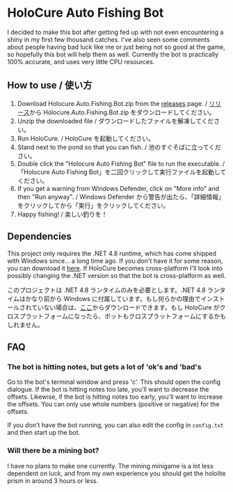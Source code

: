 # HoloCure Auto Fishing Bot

I decided to make this bot after getting fed up with not even encountering a shiny in my first few thousand catches.
I've also seen some comments about people having bad luck like me or just being not so good at the game, so hopefully this bot will help them as well.
Currently the bot is practically 100% accurate, and uses very little CPU resources.

## How to use / 使い方

1. Download Holocure.Auto.Fishing.Bot.zip from the [releases](https://github.com/Zemogus/Holocure-Auto-Fishing-Bot/releases/latest) page. / [リリース](https://github.com/Zemogus/Holocure-Auto-Fishing-Bot/releases/latest)から Holocure.Auto.Fishing.Bot.zip をダウンロードしてください。
2. Unzip the downloaded file / ダウンロードしたファイルを解凍してください。
3. Run HoloCure. / HoloCure を起動してください。
4. Stand next to the pond so that you can fish. / 池のすぐそばに立ってください。
5. Double click the "Holocure Auto Fishing Bot" file to run the executable. / 「Holocure Auto Fishing Bot」を二回クリックして実行ファイルを起動してください。
7. If you get a warning from Windows Defender, click on "More info" and then "Run anyway". / Windows Defender から警告が出たら、「詳細情報」をクリックしてから「実行」をクリックしてください。
8. Happy fishing! / 楽しい釣りを！

## Dependencies

This project only requires the .NET 4.8 runtime, which has come shipped with Windows since... a long time ago. If you don't have it for some reason, you can download it [here](https://dotnet.microsoft.com/en-us/download/dotnet-framework/thank-you/net48-web-installer). If HoloCure becomes cross-platform I'll look into possibly changing the .NET version so that the bot is cross-platform as well.

このプロジェクトは .NET 4.8 ランタイムのみを必要とします。.NET 4.8 ランタイムはかなり前から Windows に付属しています。もし何らかの理由でインストールされていない場合は、[ここ](https://dotnet.microsoft.com/ja-jp/download/dotnet-framework/thank-you/net48-web-installer)からダウンロードできます。もし HoloCure がクロスプラットフォームになったら、ボットもクロスプラットフォームにするかもしれません。

## FAQ

### The bot is hitting notes, but gets a lot of 'ok's and 'bad's

Go to the bot's terminal window and press 'c'. This should open the config dialogue. If the bot is hitting notes too late, you'll want to decrease the offsets. Likewise, if the bot is hitting notes too early, you'll want to increase the offsets. You can only use whole numbers (positive or negative) for the offsets.

If you don't have the bot running, you can also edit the config in `config.txt` and then start up the bot.

### Will there be a mining bot?

I have no plans to make one currently. The mining minigame is a lot less dependent on luck, and from my own experience you should get the hololite prism in around 3 hours or less.
